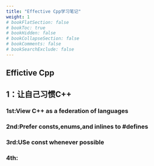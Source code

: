 ```yaml
---
title: "Effective Cpp学习笔记"
weight: 1
# bookFlatSection: false
# bookToc: true
# bookHidden: false
# bookCollapseSection: false
# bookComments: false
# bookSearchExclude: false
---
```


## Effictive Cpp

## 1：让自己习惯C++

### 1st:View C++ as a federation of languages

### 2nd:Prefer consts,enums,and inlines to #defines

### 3rd:USe const whenever possible

### 4th: